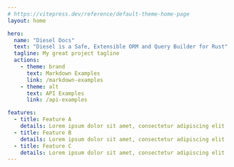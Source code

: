 ```yaml
---
# https://vitepress.dev/reference/default-theme-home-page
layout: home

hero:
  name: "Diesel Docs"
  text: "Diesel is a Safe, Extensible ORM and Query Builder for Rust"
  tagline: My great project tagline
  actions:
    - theme: brand
      text: Markdown Examples
      link: /markdown-examples
    - theme: alt
      text: API Examples
      link: /api-examples

features:
  - title: Feature A
    details: Lorem ipsum dolor sit amet, consectetur adipiscing elit
  - title: Feature B
    details: Lorem ipsum dolor sit amet, consectetur adipiscing elit
  - title: Feature C
    details: Lorem ipsum dolor sit amet, consectetur adipiscing elit
---
```


